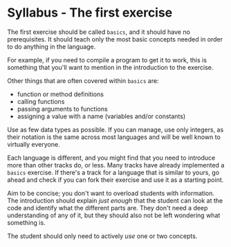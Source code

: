 # Syllabus - The first exercise

The first exercise should be called `basics`, and it should have no prerequisites.
It should teach only the most basic concepts needed in order to do anything in the language.

For example, if you need to compile a program to get it to work, this is something that you'll want to mention in the introduction to the exercise.

Other things that are often covered within `basics` are:
- function or method definitions
- calling functions
- passing arguments to functions
- assigning a value with a name (variables and/or constants)

Use as few data types as possible.
If you can manage, use only integers, as their notation is the same across most languages and will be well known to virtually everyone.

Each language is different, and you might find that you need to introduce more than other tracks do, or less.
Many tracks have already implemented a `basics` exercise.
If there's a track for a language that is similar to yours, go ahead and check if you can fork their exercise and use it as a starting point.

Aim to be concise; you don't want to overload students with information.
The introduction should explain _just enough_ that the student can look at the code and identify what the different parts are.
They don't need a deep understanding of any of it, but they should also not be left wondering what something is.

The student should only need to actively _use_ one or two concepts.
